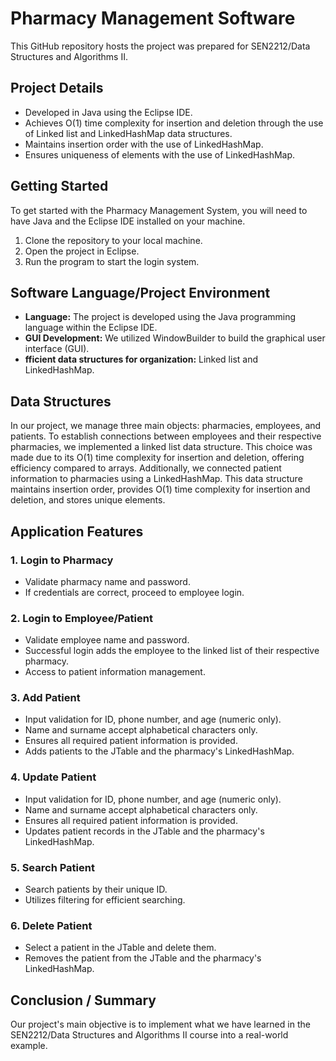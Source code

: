 # Pharmacy Management Software

This GitHub repository hosts the project was prepared for SEN2212/Data Structures and Algorithms II.

## Project Details

- Developed in Java using the Eclipse IDE.
- Achieves O(1) time complexity for insertion and deletion through the use of Linked list and LinkedHashMap data structures.
- Maintains insertion order with the use of LinkedHashMap.
- Ensures uniqueness of elements with the use of LinkedHashMap.

## Getting Started

To get started with the Pharmacy Management System, you will need to have Java and the Eclipse IDE installed on your machine.

1. Clone the repository to your local machine.
2. Open the project in Eclipse.
3. Run the program to start the login system.

## Software Language/Project Environment

- **Language:** The project is developed using the Java programming language within the Eclipse IDE.
- **GUI Development:** We utilized WindowBuilder to build the graphical user interface (GUI).
- **fficient data structures for organization:** Linked list and LinkedHashMap.


## Data Structures

In our project, we manage three main objects: pharmacies, employees, and patients. To establish connections between employees and their respective pharmacies, we implemented a linked list data structure. This choice was made due to its O(1) time complexity for insertion and deletion, offering efficiency compared to arrays. Additionally, we connected patient information to pharmacies using a LinkedHashMap. This data structure maintains insertion order, provides O(1) time complexity for insertion and deletion, and stores unique elements.

## Application Features

### 1. Login to Pharmacy
   - Validate pharmacy name and password.
   - If credentials are correct, proceed to employee login.

### 2. Login to Employee/Patient
   - Validate employee name and password.
   - Successful login adds the employee to the linked list of their respective pharmacy.
   - Access to patient information management.

### 3. Add Patient
   - Input validation for ID, phone number, and age (numeric only).
   - Name and surname accept alphabetical characters only.
   - Ensures all required patient information is provided.
   - Adds patients to the JTable and the pharmacy's LinkedHashMap.

### 4. Update Patient
   - Input validation for ID, phone number, and age (numeric only).
   - Name and surname accept alphabetical characters only.
   - Ensures all required patient information is provided.
   - Updates patient records in the JTable and the pharmacy's LinkedHashMap.

### 5. Search Patient
   - Search patients by their unique ID.
   - Utilizes filtering for efficient searching.

### 6. Delete Patient
   - Select a patient in the JTable and delete them.
   - Removes the patient from the JTable and the pharmacy's LinkedHashMap.

## Conclusion / Summary

Our project's main objective is to implement what we have learned in the SEN2212/Data Structures and Algorithms II course into a real-world example.
